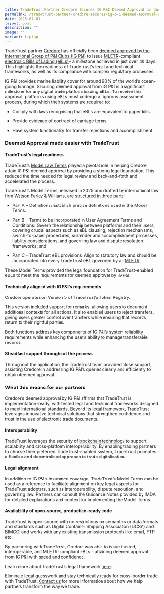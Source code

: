 ```yaml
---
title: TradeTrust Partner Credore Secures IG P&I Deemed Approval in Just Over 40 Days
permalink: /tradetrust-partner-credore-secures-ig-p-i-deemed-approval-in-just-over-40-days/
date: 2025-07-01
layout: post
description: ""
image: ""
variant: tiptap
---
```

<p>TradeTrust partner <a href="https://www.credore.xyz/" rel="noopener noreferrer nofollow" target="_blank">Credore</a> has officially been <a href="https://www.igpandi.org/article/ig-approved-electronic-bill-of-lading-systems/" rel="noopener noreferrer nofollow" target="_blank">deemed approved by the International Group of P&amp;I Clubs (IG P&amp;I)</a> to
issue <a href="https://www.tradetrust.io/video-lf-decentralized-trust-on-mletr-legal-principles-and-implementation-singapore-tradetrust/" rel="noopener noreferrer nofollow" target="_blank">MLETR</a>-compliant
<a href="https://www.tradetrust.io/industry-news-tradetrust-s-approach-to-electronic-bills-of-lading/" rel="noopener noreferrer nofollow" target="_blank">electronic Bills of Lading (eBLs)</a>– a milestone achieved in just over
40 days. This highlights the readiness of TradeTrust’s legal and technical
frameworks, as well as its compliance with complex regulatory processes.&nbsp;</p>
<p>IG P&amp;I provides marine liability cover for around 90% of the world’s
ocean-going tonnage. Securing deemed approval from IG P&amp;I is a significant
milestone for any digital trade platform issuing eBLs. To receive this
approval, platforms using eBLs must undergo a rigorous assessment process,
during which their systems are required to:&nbsp;</p>
<ul>
<li>
<p>Comply with laws recognising that eBLs are equivalent to paper bills&nbsp;</p>
</li>
</ul>
<ul>
<li>
<p>Provide evidence of contract of carriage terms&nbsp;</p>
</li>
</ul>
<ul>
<li>
<p>Have system functionality for transfer rejections and accomplishment</p>
</li>
</ul>
<h3>Deemed Approval made easier with TradeTrust&nbsp;</h3>
<h4>TradeTrust’s legal readiness&nbsp;</h4>
<p>TradeTrust’s <a href="https://www.tradetrust.io/about/legality-guide/" rel="noopener noreferrer nofollow" target="_blank">Model Law Terms</a> played
a pivotal role in helping Credore attain IG P&amp;I deemed approval by
providing a strong legal foundation. This reduced the time needed for legal
review and back-and-forth and accelerated the process.&nbsp;</p>
<p>TradeTrust’s Model Terms, released in 2025 and drafted by international
law firm Watson Farley &amp; Williams, are structured in three parts:&nbsp;</p>
<ul data-tight="true" class="tight">
<li>
<p>Part A – Definitions: Establish precise definitions used in the Model
Terms.&nbsp;</p>
</li>
<li>
<p>Part B – Terms to be incorporated in User Agreement Terms and Conditions:
Govern the relationship between platforms and their users, covering crucial
aspects such as eBL clausing, rejection mechanisms, switch-to-paper procedures,
surrender and accomplishment processes, liability considerations, and governing
law and dispute resolution frameworks; and&nbsp;</p>
</li>
<li>
<p>Part C - TradeTrust eBL provisions: Align to statutory law and should
be incorporated into every TradeTrust eBL governed by an <a href="https://www.tradetrust.io/driving-digitalization-of-global-trade-uncitral-model-law-on-electronic-transferable-records/" rel="noopener noreferrer nofollow" target="_blank">MLETR</a>.&nbsp;</p>
</li>
</ul>
<p>These Model Terms provided the legal foundation for TradeTrust-enabled
eBLs to meet the requirements for deemed approval by IG P&amp;I.&nbsp;</p>
<h4>Technically aligned with IG P&amp;I’s requirements</h4>
<p>Credore operates on Version 5 of TradeTrust’s Token Registry.</p>
<p>This version included support for remarks, allowing users to document
additional contexts for all actions. It also enabled users to reject transfers,
giving users greater control over transfers while ensuring that records
return to their rightful parties.&nbsp;</p>
<p>Both functions address key components of IG P&amp;I’s system reliability
requirements while enhancing the user’s ability to manage transferable
records.&nbsp;</p>
<h4>Steadfast support throughout the process</h4>
<p>Throughout the application, the TradeTrust team provided close support,
assisting Credore in addressing IG P&amp;I’s queries clearly and efficiently
to obtain deemed approval.</p>
<h3>What this means for our partners</h3>
<p>Credore’s deemed approval by IG P&amp;I affirms that TradeTrust is implementation-ready,
with tested legal and technical frameworks designed to meet international
standards. Beyond its legal framework, TradeTrust leverages innovative
technical solutions that strengthen confidence and trust in the use of
electronic trade documents.&nbsp;</p>
<h4>Interoperability</h4>
<p>TradeTrust leverages the security of <a href="https://www.tradetrust.io/video-blockchain-supply-chain-association-with-tradetrust/" rel="noopener noreferrer nofollow" target="_blank">blockchain technology</a> to
support scalability and cross-platform interoperability. By enabling trading
partners to choose their preferred TradeTrust-enabled system, TradeTrust
promotes a flexible and decentralised approach to trade digitalisation.&nbsp;</p>
<h4>Legal alignment</h4>
<p>In addition to IG P&amp;I’s insurance coverage, TradeTrust’s Model Terms
can be used as a reference to facilitate alignment on key legal aspects
for TradeTrust adopters, such as interoperability, dispute resolution,
and governing law. Partners can consult the Guidance Notes provided by
IMDA for detailed explanations and context for implementing the Model Terms.&nbsp;</p>
<h4>Availability of open-source, production-ready code</h4>
<p>TradeTrust is open-source with no restrictions on semantics or data formats
and standards such as Digital Container Shipping Association (DCSA) and
BIMCO, and works with any existing transmission protocols like email, FTP
etc.&nbsp;</p>
<p>By partnering with TradeTrust, Credore was able to issue trusted, interoperable,
and MLETR-compliant eBLs - attaining deemed approval from IG P&amp;I with
speed and confidence.</p>
<p>Learn more about TradeTrust’s legal framework <a href="https://www.tradetrust.io/about/legality-guide/" class="Hyperlink SCXW131463865 BCX0" rel="noreferrer noopener" target="_blank"><u>here</u></a>.</p>
<p>Eliminate legal guesswork and stay technically ready for cross-border
trade with TradeTrust. <a href="https://www.tradetrust.io/contact-us/" class="Hyperlink SCXW184271567 BCX0" rel="noreferrer noopener" target="_blank"><u>Contact us</u></a> for more
information about how we help partners transform the way we trade.&nbsp;</p>
<p>&nbsp;</p>